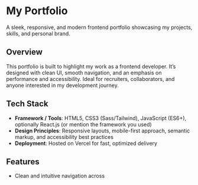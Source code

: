 # My Portfolio

A sleek, responsive, and modern frontend portfolio showcasing my projects, skills, and personal brand.

##  Overview

This portfolio is built to highlight my work as a frontend developer. It’s designed with clean UI, smooth navigation, and an emphasis on performance and accessibility. Ideal for recruiters, collaborators, and anyone interested in my development journey.

##  Tech Stack

- **Framework / Tools**: HTML5, CSS3 (Sass/Tailwind), JavaScript (ES6+), optionally React.js (or mention the framework you used)
- **Design Principles**: Responsive layouts, mobile-first approach, semantic markup, and accessibility best practices
- **Deployment**: Hosted on Vercel for fast, optimized delivery

##  Features

- Clean and intuitive navigation across
